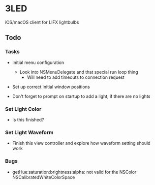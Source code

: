 # 3LED

iOS/macOS client for LIFX lightbulbs

## Todo

### Tasks

- Initial menu configuration
    - Look into NSMenuDelegate and that special run loop thing
        - Will need to add timeouts to connection request
    
- Set up correct initial window positions

- Don't forget to prompt on startup to add a light, if there are no lights

### Set Light Color

- Is this finished?

### Set Light Waveform

- Finish this view controller and explore how waveform setting should work

### Bugs

- getHue:saturation:brightness:alpha: not valid for the NSColor NSCalibratedWhiteColorSpace

